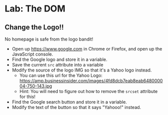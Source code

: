 # Lab: The DOM

## Change the Logo!!

No homepage is safe from the logo bandit!

- Open up https://www.google.com in Chrome or Firefox, and open up the JavaScript console.
- Find the Google logo and store it in a variable.
- Save the current `src` attribute into a variable
- Modify the source of the logo IMG so that it's a Yahoo logo instead.
  - You can use this url for the Yahoo Logo: https://amp.businessinsider.com/images/4fd8dcb7eab8eab648000004-750-143.jpg
  - Hint: You will need to figure out how to remove the `srcset` attribute for this!
- Find the Google search button and store it in a variable.
- Modify the text of the button so that it says "Yahooo!" instead.
